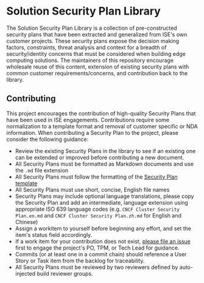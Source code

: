 # Solution Security Plan Library

The Solution Security Plan Library is a collection of pre-constructed security plans that have been extracted and generalized from ISE's own customer projects. These security plans expose the decision making factors, constraints, threat analysis and context for a breadth of security/identity concerns that must be considered when building edge computing solutions.
The maintainers of this repository encourage wholesale reuse of this content, extension of existing security plans with common customer requirements/concerns, and contribution back to the library.

## Contributing

This project encourages the contribution of high-quality Security Plans that have been used in ISE engagements. Contributions require some normalization to a template format and removal of customer specific or NDA information. When contributing a Security Plan to the project, please consider the following guidance:

* Review the existing Security Plans in the library to see if an existing one can be extended or improved before contributing a new document.
* All Security Plans must be formatted as Markdown documents and use the `.md` file extension
* All Security Plans must follow the formatting of the [Security Plan template](./Security%20Plan%20Template.md)
* All Security Plans must use short, concise, English file names
* Security Plans may include optional language translations, please copy the Security Plan and add an intermediate, language extension using appropriate ISO 639 language codes (e.g. `CNCF Cluster Security Plan.en.md` and `CNCF Cluster Security Plan.zh.md` for English and Chinese)
* Assign a workitem to yourself before beginning any effort, and set the item's status field accordingly.
* If a work item for your contribution does not exist, [please file an issue](https://dev.azure.com/ai-at-the-edge-flagship-accelerator/IaC%20for%20the%20Edge/_workitems/create/Issue) first to engage the project's PO, TPM, or Tech Lead for guidance.
* Commits (or at least one in a commit chain) should reference a User Story or Task item from the backlog for traceability.
* All Security Plans must be reviewed by two reviewers defined by auto-injected build reviewer groups.
